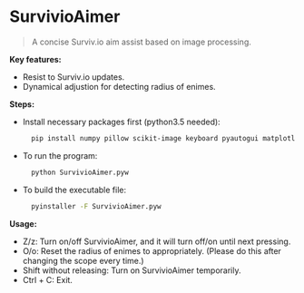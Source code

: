# SurvivioAimer

> A concise Surviv.io aim assist based on image processing.

**Key features:**

* Resist to Surviv.io updates.
* Dynamical adjustion for detecting radius of enimes.

**Steps:**  

* Install necessary packages first (python3.5 needed):  
  ```bash
	pip install numpy pillow scikit-image keyboard pyautogui matplotlib
	```

* To run the program:
  ```bash
	python SurvivioAimer.pyw
	```

* To build the executable file:
  ```bash
	pyinstaller -F SurvivioAimer.pyw
	```

**Usage:**
* Z/z: Turn on/off SurvivioAimer, and it will turn off/on until next pressing.
* O/o: Reset the radius of enimes to appropriately. (Please do this after changing the scope every time.) 
* Shift without releasing: Turn on SurvivioAimer temporarily.
* Ctrl + C: Exit.


